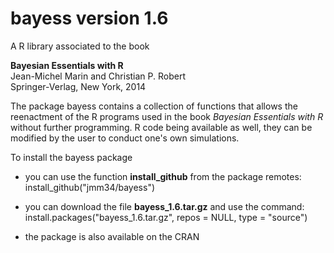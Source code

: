 # bayess version 1.6

A R library associated to the book  

**Bayesian Essentials with R**  
Jean-Michel Marin and Christian P. Robert  
Springer-Verlag, New York, 2014  

The package bayess contains a collection of functions that allows the reenactment of the R programs used in the book *Bayesian Essentials with R* without further programming. R code being available as well, they can be modified by the user to conduct one's own simulations.

To install the bayess package

- you can use the function **install_github** from the package remotes:  
install_github("jmm34/bayess")  

- you can download the file **bayess_1.6.tar.gz** and use the command:  
install.packages("bayess_1.6.tar.gz", repos = NULL, type = "source")

- the package is also available on the CRAN
